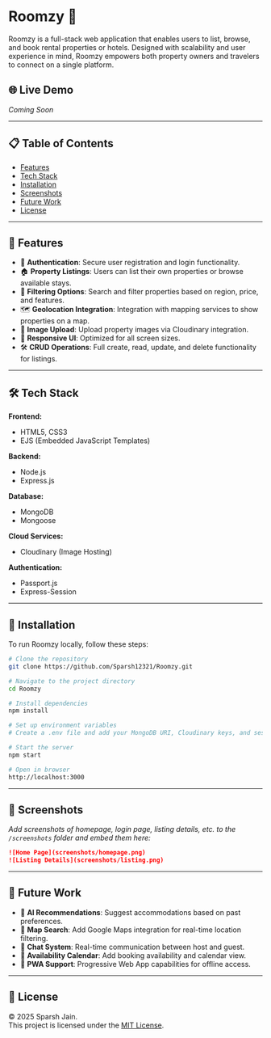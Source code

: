 
# Roomzy 🏨

Roomzy is a full-stack web application that enables users to list, browse, and book rental properties or hotels. Designed with scalability and user experience in mind, Roomzy empowers both property owners and travelers to connect on a single platform.

## 🌐 Live Demo

*Coming Soon*

---

## 📋 Table of Contents

- [Features](#features)
- [Tech Stack](#tech-stack)
- [Installation](#installation)
- [Screenshots](#screenshots)
- [Future Work](#future-work)
- [License](#license)

---

## 🚀 Features

- 🔐 **Authentication**: Secure user registration and login functionality.
- 🏠 **Property Listings**: Users can list their own properties or browse available stays.
- 🔎 **Filtering Options**: Search and filter properties based on region, price, and features.
- 🗺️ **Geolocation Integration**: Integration with mapping services to show properties on a map.
- 📸 **Image Upload**: Upload property images via Cloudinary integration.
- 📱 **Responsive UI**: Optimized for all screen sizes.
- 🛠️ **CRUD Operations**: Full create, read, update, and delete functionality for listings.

---

## 🛠 Tech Stack

**Frontend:**
- HTML5, CSS3
- EJS (Embedded JavaScript Templates)

**Backend:**
- Node.js
- Express.js

**Database:**
- MongoDB
- Mongoose

**Cloud Services:**
- Cloudinary (Image Hosting)

**Authentication:**
- Passport.js
- Express-Session

---

## 💾 Installation

To run Roomzy locally, follow these steps:

```bash
# Clone the repository
git clone https://github.com/Sparsh12321/Roomzy.git

# Navigate to the project directory
cd Roomzy

# Install dependencies
npm install

# Set up environment variables
# Create a .env file and add your MongoDB URI, Cloudinary keys, and session secret

# Start the server
npm start

# Open in browser
http://localhost:3000
```

---

## 📸 Screenshots

*Add screenshots of homepage, login page, listing details, etc. to the `/screenshots` folder and embed them here:*

```markdown
![Home Page](screenshots/homepage.png)
![Listing Details](screenshots/listing.png)
```

---

## 🌱 Future Work

- 🧠 **AI Recommendations**: Suggest accommodations based on past preferences.
- 📍 **Map Search**: Add Google Maps integration for real-time location filtering.
- 💬 **Chat System**: Real-time communication between host and guest.
- 📆 **Availability Calendar**: Add booking availability and calendar view.
- 📱 **PWA Support**: Progressive Web App capabilities for offline access.

---

## 📝 License

© 2025 Sparsh Jain.  
This project is licensed under the [MIT License](LICENSE).
